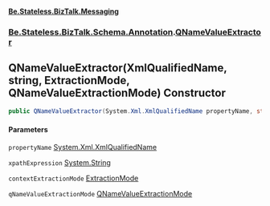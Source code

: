 #### [Be.Stateless.BizTalk.Messaging](README.md 'README')
### [Be.Stateless.BizTalk.Schema.Annotation](Be.Stateless.BizTalk.Schema.Annotation.md 'Be.Stateless.BizTalk.Schema.Annotation').[QNameValueExtractor](QNameValueExtractor.md 'Be.Stateless.BizTalk.Schema.Annotation.QNameValueExtractor')

## QNameValueExtractor(XmlQualifiedName, string, ExtractionMode, QNameValueExtractionMode) Constructor

```csharp
public QNameValueExtractor(System.Xml.XmlQualifiedName propertyName, string xpathExpression, Be.Stateless.BizTalk.Schema.Annotation.ExtractionMode contextExtractionMode=Be.Stateless.BizTalk.Schema.Annotation.ExtractionMode.Write, Be.Stateless.BizTalk.Schema.Annotation.QNameValueExtractionMode qNameValueExtractionMode=Be.Stateless.BizTalk.Schema.Annotation.QNameValueExtractionMode.Default);
```
#### Parameters

<a name='Be.Stateless.BizTalk.Schema.Annotation.QNameValueExtractor.QNameValueExtractor(System.Xml.XmlQualifiedName,string,Be.Stateless.BizTalk.Schema.Annotation.ExtractionMode,Be.Stateless.BizTalk.Schema.Annotation.QNameValueExtractionMode).propertyName'></a>

`propertyName` [System.Xml.XmlQualifiedName](https://docs.microsoft.com/en-us/dotnet/api/System.Xml.XmlQualifiedName 'System.Xml.XmlQualifiedName')

<a name='Be.Stateless.BizTalk.Schema.Annotation.QNameValueExtractor.QNameValueExtractor(System.Xml.XmlQualifiedName,string,Be.Stateless.BizTalk.Schema.Annotation.ExtractionMode,Be.Stateless.BizTalk.Schema.Annotation.QNameValueExtractionMode).xpathExpression'></a>

`xpathExpression` [System.String](https://docs.microsoft.com/en-us/dotnet/api/System.String 'System.String')

<a name='Be.Stateless.BizTalk.Schema.Annotation.QNameValueExtractor.QNameValueExtractor(System.Xml.XmlQualifiedName,string,Be.Stateless.BizTalk.Schema.Annotation.ExtractionMode,Be.Stateless.BizTalk.Schema.Annotation.QNameValueExtractionMode).contextExtractionMode'></a>

`contextExtractionMode` [ExtractionMode](ExtractionMode.md 'Be.Stateless.BizTalk.Schema.Annotation.ExtractionMode')

<a name='Be.Stateless.BizTalk.Schema.Annotation.QNameValueExtractor.QNameValueExtractor(System.Xml.XmlQualifiedName,string,Be.Stateless.BizTalk.Schema.Annotation.ExtractionMode,Be.Stateless.BizTalk.Schema.Annotation.QNameValueExtractionMode).qNameValueExtractionMode'></a>

`qNameValueExtractionMode` [QNameValueExtractionMode](QNameValueExtractionMode.md 'Be.Stateless.BizTalk.Schema.Annotation.QNameValueExtractionMode')